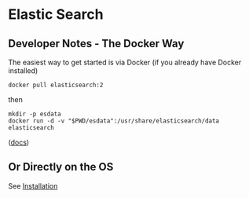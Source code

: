 # Elastic Search
## Developer Notes - The Docker Way

The easiest way to get started is via Docker (if you already have Docker installed)

```
docker pull elasticsearch:2
```
then
```
mkdir -p esdata
docker run -d -v "$PWD/esdata":/usr/share/elasticsearch/data elasticsearch
```
([docs](https://hub.docker.com/_/elasticsearch/))

## Or Directly on the OS

See [Installation](https://www.elastic.co/guide/en/elasticsearch/reference/current/_installation.html)


